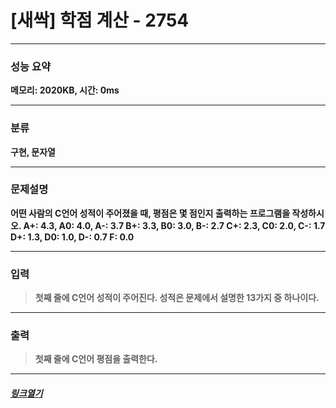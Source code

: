 # [새싹] 학점 계산 - 2754
___
### **성능 요약**  
**메모리: 2020KB, 시간: 0ms**
___
### **분류**
**구현, 문자열**
___
### **문제설명**  
**어떤 사람의 C언어 성적이 주어졌을 때, 평점은 몇 점인지 출력하는 프로그램을 작성하시오. A+: 4.3, A0: 4.0, A-: 3.7 B+: 3.3, B0: 3.0, B-: 2.7 C+: 2.3, C0: 2.0, C-: 1.7 D+: 1.3, D0: 1.0, D-: 0.7 F: 0.0**
___
### **입력**  
 > **첫째 줄에 C언어 성적이 주어진다. 성적은 문제에서 설명한 13가지 중 하나이다.**
 
 ___
### **출력**  
 > **첫째 줄에 C언어 평점을 출력한다.**
 
 ____
 ##### [*링크열기*](https://www.acmicpc.net/problem/2754)